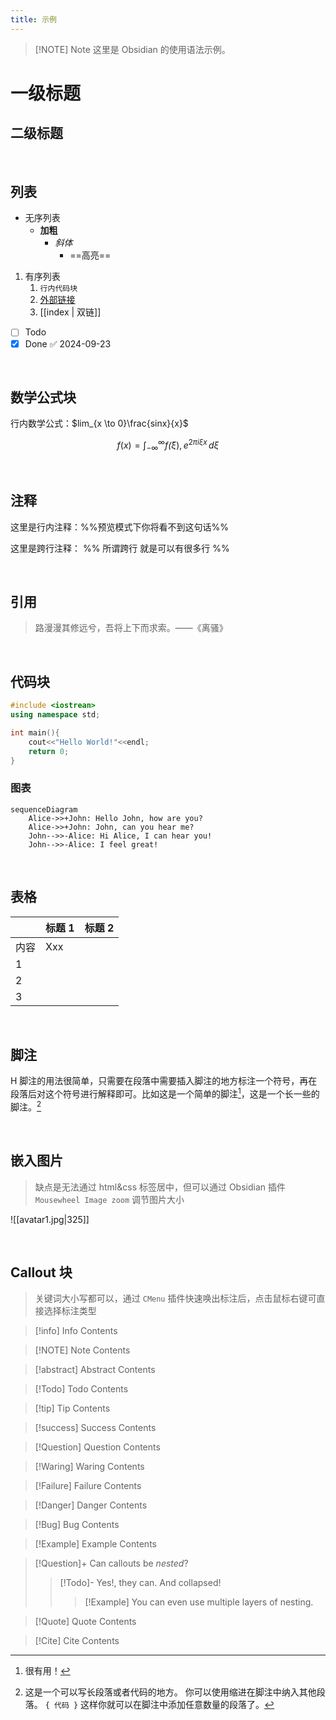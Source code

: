 ```yaml
---
title: 示例
---
```


> [!NOTE] Note
> 这里是 Obsidian 的使用语法示例。

# 一级标题

## 二级标题


<br />

## 列表

- 无序列表
	- **加粗**
		- *斜体* 
			-  ==高亮==

1. 有序列表
	1. `行内代码块`
	2. [外部链接](https://github.com/Benn314)
	3. [[index | 双链]]

- [ ] Todo
- [x] Done ✅ 2024-09-23

<br />

## 数学公式块

行内数学公式：$lim_{x \to 0}\frac{sinx}{x}$

$$
f(x) = \int_{-\infty}^\infty
    f\hat(\xi),e^{2 \pi i \xi x}
    \,d\xi
$$


<br />

## 注释

这里是行内注释：%%预览模式下你将看不到这句话%% 

这里是跨行注释： 
%% 
所谓跨行 
就是可以有很多行 
%%

<br />

## 引用

> 路漫漫其修远兮，吾将上下而求索。——《离骚》

<br />

## 代码块

```c++
#include <iostrean>
using namespace std;

int main(){
	cout<<"Hello World!"<<endl;
	return 0;
}
```

### 图表

```mermaid
sequenceDiagram
    Alice->>+John: Hello John, how are you?
    Alice->>+John: John, can you hear me?
    John-->>-Alice: Hi Alice, I can hear you!
    John-->>-Alice: I feel great!
```

<br />

## 表格

|     | 标题 1 | 标题 2 |
| --- | ---- | ---- |
| 内容  | Xxx  |      |
| 1   |      |      |
| 2   |      |      |
| 3   |      |      |

<br />

## 脚注

H 脚注的用法很简单，只需要在段落中需要插入脚注的地方标注一个符号，再在段落后对这个符号进行解释即可。比如这是一个简单的脚注[^1]，这是一个长一些的脚注。[^长脚注]

[^1]: 很有用！ 
[^长脚注]: 这是一个可以写长段落或者代码的地方。 
			你可以使用缩进在脚注中纳入其他段落。 
			`{ 代码 }` 
			这样你就可以在脚注中添加任意数量的段落了。

<br />

## 嵌入图片

> 缺点是无法通过 html&css 标签居中，但可以通过 Obsidian 插件 `Mousewheel Image zoom` 调节图片大小

![[avatar1.jpg|325]]

<br />

## Callout 块

> 关键词大小写都可以，通过 `CMenu` 插件快速唤出标注后，点击鼠标右键可直接选择标注类型

> [!info] Info
> Contents

> [!NOTE] Note
> Contents

> [!abstract] Abstract
> Contents

> [!Todo] Todo
> Contents

> [!tip] Tip
> Contents

> [!success] Success
> Contents

> [!Question] Question
> Contents

> [!Waring] Waring
> Contents

> [!Failure] Failure
> Contents

> [!Danger] Danger
> Contents

> [!Bug] Bug
> Contents

> [!Example] Example
> Contents

> [!Question]+ Can callouts be _nested_?
> > [!Todo]- Yes!, they can. And collapsed!
> > > [!Example]
> > > You can even use multiple layers of nesting.

> [!Quote] Quote
> Contents

> [!Cite] Cite
> Contents
